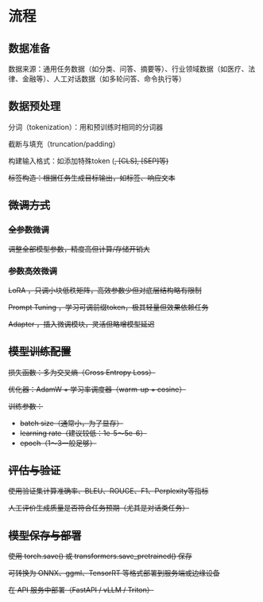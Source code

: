 # 流程
## 数据准备
数据来源：通用任务数据（如分类、问答、摘要等）、行业领域数据（如医疗、法律、金融等）、人工对话数据（如多轮问答、命令执行等）
## 数据预处理
分词（tokenization）：用和预训练时相同的分词器

截断与填充（truncation/padding）

构建输入格式：如添加特殊token (<s>, [CLS], [SEP]等)

标签构造：根据任务生成目标输出，如标签、响应文本
## 微调方式
### 全参数微调
调整全部模型参数，精度高但计算/存储开销大
### 参数高效微调
LoRA ，只调小块低秩矩阵，高效参数少但对底层结构略有限制

Prompt Tuning	，学习可调前缀token，极其轻量但效果依赖任务

Adapter	，插入微调模块，灵活但略增模型延迟
## 模型训练配置
损失函数：多为交叉熵（Cross Entropy Loss）

优化器：AdamW + 学习率调度器（warm-up + cosine）

训练参数：
  - batch size（通常小，为了显存）
  - learning rate（建议较低：1e-5～5e-6）
  - epoch（1～3一般足够）
## 评估与验证
使用验证集计算准确率、BLEU、ROUGE、F1、Perplexity等指标

人工评价生成质量是否符合任务预期（尤其是对话类任务）
## 模型保存与部署
使用 torch.save() 或 transformers.save_pretrained() 保存

可转换为 ONNX、ggml、TensorRT 等格式部署到服务端或边缘设备

在 API 服务中部署（FastAPI / vLLM / Triton）


